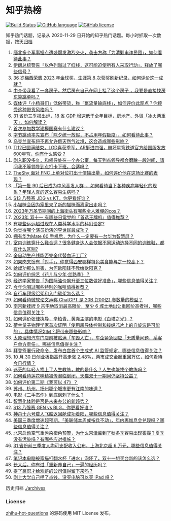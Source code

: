 # 知乎热榜
[![Build Status](https://github.com/ToWeLong/zhihu-hot-questions/workflows/CI/badge.svg)](https://github.com/ToWeLong/zhihu-hot-questions/actions)
[![GitHub language](https://img.shields.io/badge/language-golang-orange.svg)](https://golang.org/)
[![GitHub license](https://img.shields.io/github/license/ToWeLong/zhihu-hot-questions)](https://github.com/ToWeLong/zhihu-hot-questions/blob/main/LICENSE)

知乎热门话题，记录从 2020-11-29 日开始的知乎热门话题。每小时抓取一次数据，按天[归档](./archives)

<!-- BEGIN -->

1. [缅北多个军事据点遭袭爆发激烈交火，袭击方称「为清剿电诈民团」，如何看待此事？](https://www.zhihu.com/question/628144974)
1. [伊朗总统警告「以色列越过了红线，这可能迫使所有人采取行动」，释放了哪些信号？](https://www.zhihu.com/question/628383235)
1. [36 岁梅西荣膺 2023 年金球奖，生涯第 8 次获奖刷新纪录，如何评价这一成就？](https://www.zhihu.com/question/628460927)
1. [中介带我看了一套房子，然后房东自己在网上挂了这个房子 ，我要是直接找房东算跳单吗？](https://www.zhihu.com/question/625877849)
1. [媒体评「小杨哥们」低俗带货，称「赢流量输底线」，如何评价此观点？你接受这种带货风格吗？](https://www.zhihu.com/question/628369425)
1. [31 省份三季报出炉，18 省 GDP 增速低于全年目标，房地产、外贸「冰火两重天」，如何解读？](https://www.zhihu.com/question/628372203)
1. [首次参加数学建模国赛有什么建议？](https://www.zhihu.com/question/620620673)
1. [字节跳动率先宣布「除夕统一放假，不占用年假额度」，如何看待此事？](https://www.zhihu.com/question/628383844)
1. [乌克兰宣布将不再允许俄天然气过境，这会造成哪些影响？](https://www.zhihu.com/question/628355727)
1. [TI12已圆满结束，LGD喜获季军，AR挺进四强，崩坏星穹铁道官方给国服发放600星穹，你有什么感受？](https://www.zhihu.com/question/628355850)
1. [刚入职没多久，和领导处在一个办公室，每天到点领导都会磨蹭一段时间，请问我不等领导到点打卡下班，合适吗？](https://www.zhihu.com/question/628146310)
1. [TheShy 面对 FNC 上单对位打出十倍输出量，如何评价他在这场比赛的表现？](https://www.zhihu.com/question/628283729)
1. [「第一批 90 后已成为中风高发人群」，如何看待当下各种疾病年轻化的现象？年轻人真的这么容易生病吗？](https://www.zhihu.com/question/628355843)
1. [S13 八强赛 JDG vs KT，你更看好谁？](https://www.zhihu.com/question/628297913)
1. [小猫咪会因为家里来了新的猫咪而离家出走吗？](https://www.zhihu.com/question/628026355)
1. [2023年万圣节期间的上海街头有哪些令人难绷的cos？](https://www.zhihu.com/question/628315990)
1. [2023年 双十一 有哪些日常党的「首选王牌机」值得推荐？](https://www.zhihu.com/question/628388154)
1. [有哪些远远超过现在人类科学水平的科幻设定?](https://www.zhihu.com/question/626348220)
1. [你觉得哪个演员扮演的李世民最成功？](https://www.zhihu.com/question/599919931)
1. [拥有华为Mate 60 手机后，为什么一定要有一台华为智慧屏？](https://www.zhihu.com/question/628034490)
1. [室内训练穿什么鞋合适？很多健身达人会依据不同运动选择不同的训练鞋，都有什么区别?](https://www.zhihu.com/question/628025514)
1. [全自动生产线能否完全代替血汗工厂?](https://www.zhihu.com/question/435169703)
1. [如果肉夹馍有「对手」，你觉得西安哪样特色美食能与之一较高下？](https://www.zhihu.com/question/627877648)
1. [蛤蟆功那么厉害，为何欧阳锋不教给欧阳克？](https://www.zhihu.com/question/628151168)
1. [如何评价综艺《花儿与少年·丝路季》？](https://www.zhihu.com/question/627722253)
1. [经济学家警告「为国际油价飙升至三位数做好准备」，哪些信息值得关注？](https://www.zhihu.com/question/628340735)
1. [今年你喝过哪些特别的咖啡值得推荐？](https://www.zhihu.com/question/614547000)
1. [自行车顶级铝架和入门碳架怎么选？](https://www.zhihu.com/question/627530624)
1. [如何看待微软论文声称 ChatGPT 是 20B (200亿) 参数量的模型？](https://www.zhihu.com/question/628395521)
1. [南京新挂牌 9 宗宅地取消最高限价，至少 6 城土地出让重回价高者得，哪些信息值得关注？](https://www.zhihu.com/question/628358526)
1. [如何评价张律执导，辛柏青、黄尧主演的电影《白塔之光》？](https://www.zhihu.com/question/585399994)
1. [荷兰量子物理学家首次证明「使用超导体控制和操纵芯片上的自旋波是可能的」，具体情况如何？将带来哪些影响？](https://www.zhihu.com/question/628353873)
1. [太原理想汽车门店前被贴满「车毁人亡」，车企紧急回应「无质量问题，系客户单方责任」，哪些信息值得关注？](https://www.zhihu.com/question/628287474)
1. [拜登签署行政命令，发布白宫首个生成式 AI 监管规定，哪些信息值得关注？](https://www.zhihu.com/question/628417119)
1. [10 月 30 日创业板指高开高走涨 2.48%，两市成交金额重回万亿，如何看待今日行情？](https://www.zhihu.com/question/628346138)
1. [迷茫的年轻人找上了人生教练，教的是什么？人生也能找个教练吗？](https://www.zhihu.com/question/628303432)
1. [如何看待莲花味精被传濒临倒闭，天猫双十一期间仍坚持公益？](https://www.zhihu.com/question/628304291)
1. [如何评价第二期《我可以 47》？](https://www.zhihu.com/question/628184057)
1. [苏州、杭州、扬州哪个城市更有江南的味道？](https://www.zhihu.com/question/64909932)
1. [电影《二手杰作》到底讽刺了什么？](https://www.zhihu.com/question/628016946)
1. [智慧化体验是否是未来办公的新趋势？](https://www.zhihu.com/question/628051304)
1. [S13 八强赛 GEN vs BLG，你更看好谁？](https://www.zhihu.com/question/628297932)
1. [神舟十六号载人飞船返回舱成功着陆，哪些信息值得关注？](https://www.zhihu.com/question/628300680)
1. [美国三季度增速超预期，「美联储本周或按兵不动」，年内再加息会兑现吗？哪些信息值得关注？](https://www.zhihu.com/question/628349720)
1. [北京启动空气重污染橙色预警，为什么京津冀到了秋冬季容易出现雾霾？夏季没有污染吗？有哪些应对措施？](https://www.zhihu.com/question/628380139)
1. [31 省份前三季度人均可支配收入公布，上海北京超 6 万元，哪些信息值得关注？](https://www.zhihu.com/question/628378021)
1. [笔记本电脑被家猫打翻水杯「进水」泡坏了，双十一想买台新的该怎么选？](https://www.zhihu.com/question/628364530)
1. [长大后，你有过「重新养自己」一遍的经历吗？](https://www.zhihu.com/question/627546277)
1. [提了离职才给涨薪的公司值得留下来吗？](https://www.zhihu.com/question/622559001)
1. [刚上大学自己攒了点钱，没买电脑可以买 iPad 吗？](https://www.zhihu.com/question/627493731)

<!-- END -->

历史归档 [./archives](./archives)


### License
[zhihu-hot-questions](https://github.com/towelong/zhihu-hot-questions) 的源码使用 MIT License 发布。